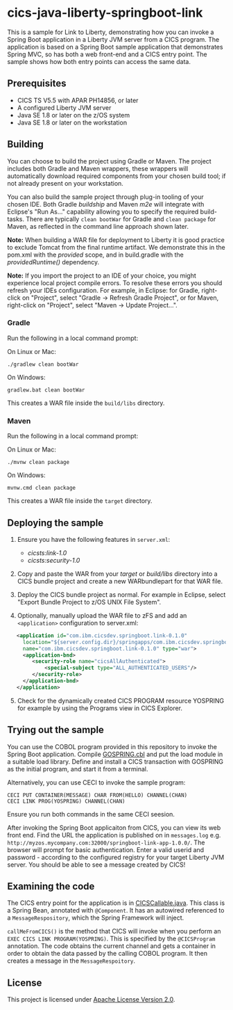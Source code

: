 # cics-java-liberty-springboot-link

This is a sample for Link to Liberty, demonstrating how you can invoke a Spring Boot application in a Liberty JVM server from a CICS program. The application is based on a Spring Boot sample application that demonstrates Spring MVC, so has both a web front-end and a CICS entry point. The sample shows how both entry points can access the same data.

## Prerequisites

  - CICS TS V5.5 with APAR PH14856, or later
  - A configured Liberty JVM server 
  - Java SE 1.8 or later on the z/OS system
  - Java SE 1.8 or later on the workstation
  
## Building 

You can choose to build the project using Gradle or Maven. The project includes both Gradle and Maven wrappers, these wrappers will automatically download required components from your chosen build tool; if not already present on your workstation.

You can also build the sample project through plug-in tooling of your chosen IDE. Both Gradle *buildship* and Maven *m2e* will integrate with Eclipse's "Run As..." capability allowing you to specify the required build-tasks. There are typically `clean bootWar` for Gradle and `clean package` for Maven, as reflected in the command line approach shown later.

**Note:** When building a WAR file for deployment to Liberty it is good practice to exclude Tomcat from the final runtime artifact. We demonstrate this in the pom.xml with the *provided* scope, and in build.gradle with the *providedRuntime()* dependency.

**Note:** If you import the project to an IDE of your choice, you might experience local project compile errors. To resolve these errors you should refresh your IDEs configuration. For example, in Eclipse: for Gradle, right-click on "Project", select "Gradle -> Refresh Gradle Project", or for Maven, right-click on "Project", select "Maven -> Update Project...".

### Gradle

Run the following in a local command prompt:

On Linux or Mac:
```shell
./gradlew clean bootWar
```

On Windows:
```shell
gradlew.bat clean bootWar
```

This creates a WAR file inside the `build/libs` directory.

### Maven

Run the following in a local command prompt:

On Linux or Mac:
```shell
./mvnw clean package
```

On Windows:
```shell
mvnw.cmd clean package
```

This creates a WAR file inside the `target` directory.

    
## Deploying the sample
1. Ensure you have the following features in `server.xml`: 

    - *cicsts:link-1.0*
    - *cicsts:security-1.0* 

2. Copy and paste the WAR from your *target* or *build/libs* directory into a CICS bundle project and create a new WARbundlepart for that WAR file. 

3. Deploy the CICS bundle project as normal. For example in Eclipse, select "Export Bundle Project to z/OS UNIX File System".

4. Optionally, manually upload the WAR file to zFS and add an `<application>` configuration to server.xml:

``` XML
   <application id="com.ibm.cicsdev.springboot.link-0.1.0"  
     location="${server.config.dir}/springapps/com.ibm.cicsdev.springboot.link-0.1.0.war"  
     name="com.ibm.cicsdev.springboot.link-0.1.0" type="war">
     <application-bnd>
        <security-role name="cicsAllAuthenticated">
            <special-subject type="ALL_AUTHENTICATED_USERS"/>
        </security-role>
     </application-bnd>  
   </application>
```
5. Check for the dynamically created CICS PROGRAM resource YOSPRING for example by using the Programs view in CICS Explorer.

## Trying out the sample
You can use the COBOL program provided in this repository to invoke the Spring Boot application.  Compile [GOSPRING.cbl](cobol/GOSPRING.cbl) and put the load module in a suitable load library.  Define and install a CICS transaction with GOSPRING as the initial program, and start it from a terminal. 

Alternatively, you can use CECI to invoke the sample program:

```
CECI PUT CONTAINER(MESSAGE) CHAR FROM(HELLO) CHANNEL(CHAN)
CECI LINK PROG(YOSPRING) CHANNEL(CHAN)
```
Ensure you run both commands in the same CECI seesion.

After invoking the Spring Boot applicaiton from CICS, you can view its web front end. Find the URL the application is published on in `messages.log` e.g. `http://myzos.mycompany.com:32000/springboot-link-app-1.0.0/`. The browser will prompt for basic authentication. Enter a valid userid and password - according to the configured registry for your target Liberty JVM server.  You should be able to see a message created by CICS!

## Examining the code

The CICS entry point for the application is in [CICSCallable.java](src/main/java/com/ibm/cicsdev/springboot/link/app/ui/cics/CICSCallable.java).  This class is a Spring Bean, annotated with `@Component`.  It has an autowired referenced to a `MessageRespository`, which the Spring Framework will inject.

`callMeFromCICS()` is the method that CICS will invoke when you perform an `EXEC CICS LINK PROGRAM(YOSPRING)`.  This is specified by the `@CICSProgram` annotation.  The code obtains the current channel and gets a container in order to obtain the data passed by the calling COBOL program.  It then creates a message in the `MessageRespoitory`. 

## License
This project is licensed under [Apache License Version 2.0](LICENSE). 
